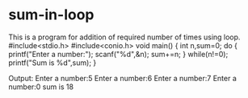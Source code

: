 # sum-in-loop
This is a program for addition of required number of times using loop.
#include<stdio.h>
#include<conio.h>
void main()
{
	int n,sum=0;
	do
	{
		printf("Enter a number:");
		scanf("%d",&n);
		sum+=n;
	}
	while(n!=0);
	printf("Sum is %d",sum);
}




Output:
Enter a number:5
Enter a number:6
Enter a number:7
Enter a number:0
sum is 18
